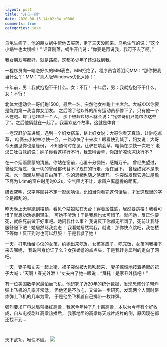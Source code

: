 ```yaml
---
layout: post
title: "开心一刻"
date: 2020-08-15 14:02:04 +0800
comments: true
categories: joke
---
```


乌龟生病了，他的朋友蜗牛帮他去买药，走了三天没回来。乌龟生气的说：“这个小蜗牛也太慢啦！”
话音刚落，蜗牛开门说：“你要是再说我，我可不去了啊。”

我女朋友哪都好，就是路痴，这都多少年了还没找到我。

一程序员向一暗恋好久的MM表白，MM拒绝了，程序员含着泪问MM：“那你把我当什么？”
MM：“真人版Windows优化大师！”

十年前，男：我就抱抱不干什么。女：不行！ 十年后，男：我就抱抱不干什么。女：不行！<!--more-->

北体大运动会一哥们跑1500。最后一名。突然他女神跑上主席台。大喊XXX你要是能跑第一我当你女朋友。
之后除了他以外的所有运动员都停下了。只有他一个人在跑。每当他超过一个人。
那个被超过的人就会说：“兄弟哥们只能帮你这些了”。之后他俩就在一起了。我喜欢这个故事，这就是体育！

一老汉赶驴车进城，遇到一个妇女搭车，路上妇女说：大哥你看天真热，让驴吃点草，
咱俩去小树林凉快一会，一路凉快了十来次！眼看快到城了，妇女说：大哥今天遇见你也是缘份，
不知道何时在见，让驴在啃会草，咱俩在凉快一次吧？
老汉口吐白沫的说：妹子你看这样行不行，我去啃会草，你跟驴凉快凉快行不？

在一个烟雨蒙蒙的清晨，你站在窗前，心里十分惆怅，感慨万千。
曾经失望过，曾经失落过，但一切的曾经都代替不了现在的行走，活在当下，
曾经终究不是未来。水一滴滴从屋檐自由落下，你的思绪也随之荡漾开。
你突然发现它通过屋檐下高为1.4m的窗户时用时0.2s，空气阻力不计，求窗户离屋檐的距离。

研表究明，汉字序顺并不定一影阅响读。比如当你看完这句话后，才发这现里的字全是都乱的。

昨天晚上无聊跑到楼顶，看见个姑娘站在天台！穿着蛮性感，居然要跳楼！我看可惜了就想劝劝她别轻生，
可她不听劝！于是我想也太可惜了。就问她，反正你要死，就临死前做下好事吧。她问我什么事？
我说反正你都无所谓了，死前让我舒服舒服下吧！她居然骂我变态！
我看她居然骂我，就说：那你快点跳吧，我在楼下等你！反正到时也可以舒服！
于是我救了她！

一天，打电话给心仪的女孩，约她出来吃饭，女孩答应了，吃完饭，女孩问我接下来去哪呢，
我说带身份证了么？女孩娇羞的点点头，于是我转身犀利的走向了网吧。

一天，妻子和丈夫一起上街，裙子突然被大风吹起来，
妻子惊慌地按着扬起的裙子大喊：“天啊！春光外泄！”丈夫白了她一眼说：“拜托！是家丑外扬吧！”

有一位美国数学家最怕坐飞机。他研究了近20年的统计数据，发现恐怖分子带炸弹上飞机的几率非常低。
但他还是不放心，又做进一步研究，发现两个人同时带炸弹上飞机的几率为零，
于是他坐飞机都自己携带一枚炸弹。

强烈要求广电总局禁播红高粱，我家今年种了几十亩高粱，本以为今年有个好收成，自从电视剧红高粱热播后，
我家地里的高粱每天成片成片的倒，原因现在都还找不到…

<br/>

天下武功，唯快不破。 ![](http://yidaospace.qiniudn.com/rabbit.gif)

